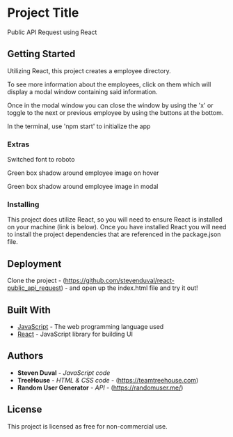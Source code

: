 # Project Title

Public API Request using React

## Getting Started

Utilizing React, this project creates a employee directory. 

To see more information about the employees, click on them which will display a modal window containing said information.

Once in the modal window you can close the window by using the 'x' or toggle to the next or previous employee by using the buttons at the bottom.

In the terminal, use 'npm start' to initialize the app

### Extras

Switched font to roboto

Green box shadow around employee image on hover

Green box shadow around employee image in modal


### Installing

This project does utilize React, so you will need to ensure React is installed on your machine (link is below). Once you have installed React you will need to install the project dependencies that are referenced in the package.json file.


## Deployment

Clone the project - (https://github.com/stevenduval/react-public_api_request) -  and open up the index.html file and try it out!

## Built With

* [JavaScript](https://developer.mozilla.org/en-US/docs/Web/JavaScript) - The web programming language used
* [React](https://reactjs.org/) - JavaScript library for building UI

## Authors

* **Steven Duval** - *JavaScript code*
* **TreeHouse** - *HTML & CSS code* - (https://teamtreehouse.com)
* **Random User Generator** - *API* - (https://randomuser.me/)

## License

This project is licensed as free for non-commercial use.


